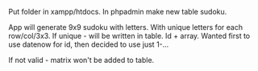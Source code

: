 Put folder in xampp/htdocs. 
In phpadmin make new table sudoku.

App will generate 9x9 sudoku with letters. With unique letters for each row/col/3x3.
If unique - will be written in table. Id + array. 
Wanted first to use datenow for id, then decided to use just 1-...

If not valid - matrix won't be added to table.
